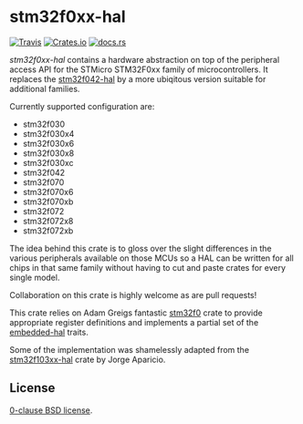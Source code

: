 stm32f0xx-hal
=============
[![Travis](https://img.shields.io/travis/stm32-rs/stm32f0xx-hal.svg)](https://travis-ci.org/stm32-rs/stm32f0xx-hal)
[![Crates.io](https://img.shields.io/crates/v/stm32f0xx-hal.svg)](https://crates.io/crates/stm32f0xx-hal)
[![docs.rs](https://docs.rs/stm32f0xx-hal/badge.svg)](https://docs.rs/stm32f0xx-hal/)

_stm32f0xx-hal_ contains a hardware abstraction on top of the peripheral access
API for the STMicro STM32F0xx family of microcontrollers. It replaces the
[stm32f042-hal][] by a more ubiqitous version suitable for additional families.

Currently supported configuration are:
* stm32f030
* stm32f030x4
* stm32f030x6
* stm32f030x8
* stm32f030xc
* stm32f042
* stm32f070
* stm32f070x6
* stm32f070xb
* stm32f072
* stm32f072x8
* stm32f072xb

The idea behind this crate is to gloss over the slight differences in the
various peripherals available on those MCUs so a HAL can be written for all
chips in that same family without having to cut and paste crates for every
single model.

Collaboration on this crate is highly welcome as are pull requests!

This crate relies on Adam Greigs fantastic [stm32f0][] crate to provide
appropriate register definitions and implements a partial set of the
[embedded-hal][] traits.

Some of the implementation was shamelessly adapted from the [stm32f103xx-hal][]
crate by Jorge Aparicio.

[stm32f0]: https://crates.io/crates/stm32f0
[stm32f042-hal]: https://github.com/therealprof/stm32f042-hal
[stm32f103xx-hal]: https://github.com/japaric/stm32f103xx-hal
[embedded-hal]: https://github.com/japaric/embedded-hal.git

License
-------

[0-clause BSD license](LICENSE-0BSD.txt).
